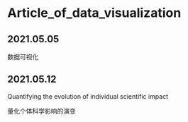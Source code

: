 # Article_of_data_visualization
## 2021.05.05

数据可视化

## 2021.05.12

Quantifying the evolution of individual scientific impact

量化个体科学影响的演变